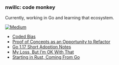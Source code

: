 ### nwillc: code monkey

Currently, working in Go and learning that ecosystem. 

[![Medium](https://img.shields.io/badge/medium-%2312100E.svg?&style=for-the-badge&logo=medium&logoColor=white)](https://medium.com/@nwillc)
<!-- BLOG-POST-LIST:START -->
- [Coded Bias](https://nwillc.medium.com/coded-bias-6b3e104b4fa3?source=rss-c9a4243d7014------2)
- [Proof of Concepts as an Opportunity to Refactor](https://levelup.gitconnected.com/proof-of-concepts-as-an-opportunity-to-refactor-2041ba7d472e?source=rss-c9a4243d7014------2)
- [Go 1.17 Short Adoption Notes](https://levelup.gitconnected.com/go-1-17-short-adoption-notes-14e09504f277?source=rss-c9a4243d7014------2)
- [My Loss, But I’m OK With That](https://nwillc.medium.com/my-loss-but-im-ok-with-that-7183f907fd21?source=rss-c9a4243d7014------2)
- [Starting in Rust, Coming From Go](https://levelup.gitconnected.com/starting-in-rust-coming-from-go-54b7145c85dd?source=rss-c9a4243d7014------2)
<!-- BLOG-POST-LIST:END -->
